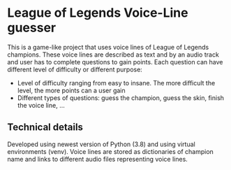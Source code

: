 # League of Legends Voice-Line guesser

This is a game-like project that uses voice lines of League of Legends champions. These 
voice lines are described as text and by an audio track and user has to complete questions
to gain points. Each question can have different level of difficulty or different purpose:

- Level of difficulty ranging from easy to insane. The more difficult the level, the more 
points can a user gain
- Different types of questions: guess the champion, guess the skin, finish the voice line, ...

## Technical details
Developed using newest version of Python (3.8) and using virtual environments (venv). Voice lines
are stored as dictionaries of champion name and links to different audio files representing voice lines.